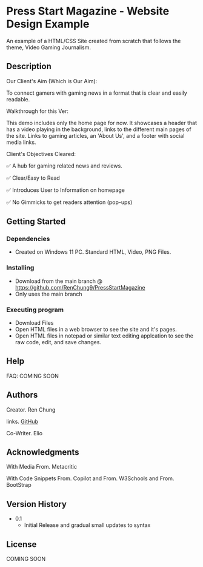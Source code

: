 # Press Start Magazine - Website Design Example

An example of a HTML/CSS Site created from scratch that follows the theme, Video Gaming Journalism.

## Description

Our Client's Aim (Which is Our Aim): 

To connect gamers with gaming news in a format that is clear and easily readable.

Walkthrough for this Ver: 

This demo includes only the home page for now. It showcases a header that has a video playing in the background, links to the different main pages of the site. Links to gaming articles, an 'About Us', and a footer with social media links.

Client's Objectives Cleared:

✅ A hub for gaming related news and reviews.

✅ Clear/Easy to Read

✅ Introduces User to Information on homepage

✅ No Gimmicks to get readers attention (pop-ups)


## Getting Started

### Dependencies

* Created on Windows 11 PC. Standard HTML, Video, PNG Files.

### Installing

* Download from the main branch @ https://github.com/RenChung9/PressStartMagazine
* Only uses the main branch

### Executing program

* Download Files
* Open HTML files in a web browser to see the site and it's pages.
* Open HTML files in notepad or similar text editing applcation to see the raw code, edit, and save changes.

## Help

FAQ: COMING SOON

## Authors

Creator. Ren Chung

links. [GitHub](https://github.com/RenChung9)

Co-Writer. Elio

## Acknowledgments

With Media From. Metacritic

With Code Snippets From. Copilot
and From. W3Schools
and From. BootStrap

## Version History

* 0.1
    * Initial Release and gradual small updates to syntax

## License

COMING SOON

